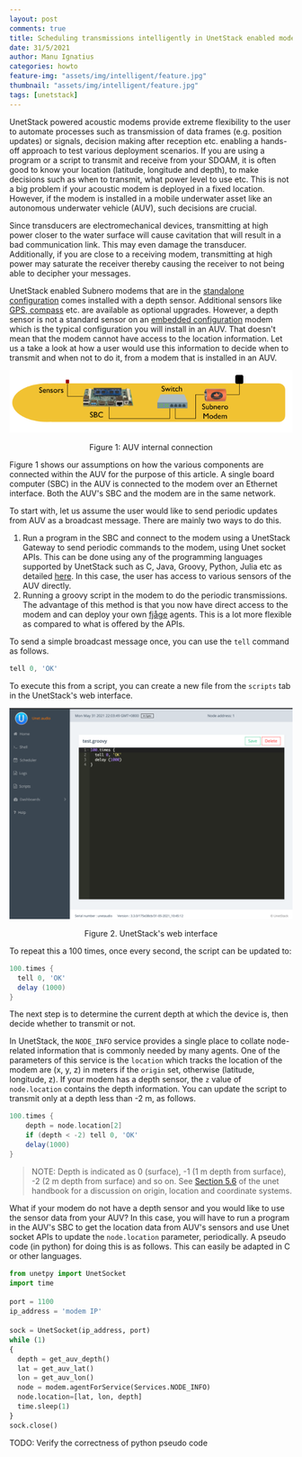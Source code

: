 ```yaml
---
layout: post
comments: true
title: Scheduling transmissions intelligently in UnetStack enabled modems
date: 31/5/2021
author: Manu Ignatius
categories: howto
feature-img: "assets/img/intelligent/feature.jpg"
thumbnail: "assets/img/intelligent/feature.jpg"
tags: [unetstack]
---
```


UnetStack powered acoustic modems provide extreme flexibility to the user to automate processes such as transmission of data frames (e.g. position updates) or signals, decision making after reception etc. enabling a hands-off approach to test various deployment scenarios. If you are using a program or a script to transmit and receive from your SDOAM, it is often good to know your location (latitude, longitude and depth), to make decisions such as when to transmit, what power level to use etc. This is not a big problem if your acoustic modem is deployed in a fixed location. However, if the modem is installed in a mobile underwater asset like an autonomous underwater vehicle (AUV), such decisions are crucial.

Since transducers are electromechanical devices, transmitting at high power closer to the water surface will cause cavitation that will result in a bad communication link. This may even damage the transducer. Additionally, if you are close to a receiving modem, transmitting at high power may saturate the receiver thereby causing the receiver to not being able to decipher your messages.

UnetStack enabled Subnero modems that are in the [standalone configuration](https://subnero.com/products/wnc-m25mss3.html) comes installed with a depth sensor. Additional sensors like [GPS, compass](https://subnero.com/products/sensors.html) etc. are available as optional upgrades. However, a depth sensor is not a standard sensor on an [embedded configuration](https://subnero.com/products/wnc-m25mse3.html) modem which is the typical configuration you will install in an AUV. That doesn't mean that the modem cannot have access to the location information. Let us a take a look at how a user would use this information to decide when to transmit and when not to do it, from a modem that is installed in an AUV.

<p align="center"><img src="../assets/img/intelligent/auv.png"></p>
<p align="center">Figure 1: AUV internal connection</p>


Figure 1 shows our assumptions on how the various components are connected within the AUV for the purpose of this article. A single board computer (SBC) in the AUV is connected to the modem over an Ethernet interface. Both the AUV's SBC and the modem are in the same network.

To start with, let us assume the user would like to send periodic updates from AUV as a broadcast message. There are mainly two ways to do this.

1. Run a program in the SBC and connect to the modem using a UnetStack Gateway to send periodic commands to the modem, using Unet socket APIs. This can be done using any of the programming languages supported by UnetStack such as C, Java, Groovy, Python, Julia etc as detailed [here](https://unetstack.net/handbook/unet-handbook_unetsocket_api.html). In this case, the user has access to various sensors of the AUV directly.
2. Running a groovy script in the modem to do the periodic transmissions. The advantage of this method is that you now have direct access to the modem and can deploy your own [fjåge](https://github.com/org-arl/fjage) agents. This is a lot more flexible as compared to what is offered by the APIs.

To send a simple broadcast message once, you can use the `tell` command as follows.

```groovy
tell 0, 'OK'
```

To execute this from a script, you can create a new file from the `scripts` tab in the UnetStack's web interface.

<p align="center"><img src="../assets/img/intelligent/script-ui.png"></p>
<p align="center">Figure 2. UnetStack's web interface</p>


To repeat this a 100 times, once every second, the script can be updated to:

```groovy
100.times {
  tell 0, 'OK'
  delay (1000)
}
```

The next step is to determine the current depth at which the device is, then decide whether to transmit or not.

In UnetStack, the `NODE_INFO` service provides a single place to collate node-related information that is commonly needed by many agents. One of the parameters of this service is the `location` which tracks the location of the modem are (x, y, z) in meters if the `origin` set, otherwise (latitude, longitude, z). If your modem has a depth sensor, the `z` value of `node.location` contains the depth information. You can update the script to transmit only at a depth less than -2 m, as follows.

```groovy
100.times {
    depth = node.location[2]
    if (depth < -2) tell 0, 'OK'
    delay(1000)
}
```

> NOTE: Depth is indicated as 0 (surface), -1 (1 m depth from surface), -2 (2 m depth from surface) and so on. See [Section 5.6](https://unetstack.net/handbook/unet-handbook_setting_up_small_networks.html#_node_locations_coordinate_systems) of the unet handbook for a discussion on origin, location and coordinate systems.

What if your modem do not have a depth sensor and you would like to use the sensor data from your AUV? In this case, you will have to run a program in the AUV's SBC to get the location data from AUV's sensors and use Unet socket APIs to update the `node.location` parameter, periodically. A pseudo code (in python) for doing this is as follows. This can easily be adapted in C or other languages.

```python
from unetpy import UnetSocket
import time

port = 1100
ip_address = 'modem IP'

sock = UnetSocket(ip_address, port)
while (1)
{
  depth = get_auv_depth()
  lat = get_auv_lat()
  lon = get_auv_lon()
  node = modem.agentForService(Services.NODE_INFO)
  node.location=[lat, lon, depth]
  time.sleep(1)
}
sock.close()
```
TODO: Verify the correctness of python pseudo code
